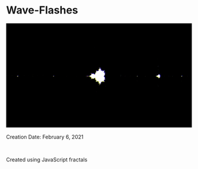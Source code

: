 # Wave-Flashes
<img src="wave-flash.gif"/> <br>

<p>Creation Date: February 6, 2021</p> <br>
<p>
  Created using JavaScript fractals<br>
</p>
